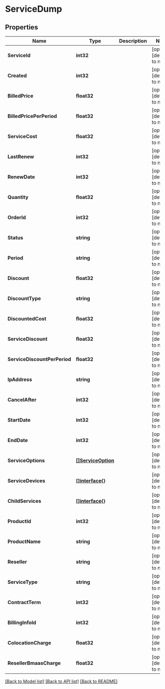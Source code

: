 # ServiceDump

## Properties
Name | Type | Description | Notes
------------ | ------------- | ------------- | -------------
**ServiceId** | **int32** |  | [optional] [default to null]
**Created** | **int32** |  | [optional] [default to null]
**BilledPrice** | **float32** |  | [optional] [default to null]
**BilledPricePerPeriod** | **float32** |  | [optional] [default to null]
**ServiceCost** | **float32** |  | [optional] [default to null]
**LastRenew** | **int32** |  | [optional] [default to null]
**RenewDate** | **int32** |  | [optional] [default to null]
**Quantity** | **float32** |  | [optional] [default to null]
**OrderId** | **int32** |  | [optional] [default to null]
**Status** | **string** |  | [optional] [default to null]
**Period** | **string** |  | [optional] [default to null]
**Discount** | **float32** |  | [optional] [default to null]
**DiscountType** | **string** |  | [optional] [default to null]
**DiscountedCost** | **float32** |  | [optional] [default to null]
**ServiceDiscount** | **float32** |  | [optional] [default to null]
**ServiceDiscountPerPeriod** | **float32** |  | [optional] [default to null]
**IpAddress** | **string** |  | [optional] [default to null]
**CancelAfter** | **int32** |  | [optional] [default to null]
**StartDate** | **int32** |  | [optional] [default to null]
**EndDate** | **int32** |  | [optional] [default to null]
**ServiceOptions** | [**[]ServiceOption**](ServiceOption.md) |  | [optional] [default to null]
**ServiceDevices** | [**[]interface{}**](interface{}.md) |  | [optional] [default to null]
**ChildServices** | [**[]interface{}**](interface{}.md) |  | [optional] [default to null]
**ProductId** | **int32** |  | [optional] [default to null]
**ProductName** | **string** |  | [optional] [default to null]
**Reseller** | **string** |  | [optional] [default to null]
**ServiceType** | **string** |  | [optional] [default to null]
**ContractTerm** | **int32** |  | [optional] [default to null]
**BillingInfoId** | **int32** |  | [optional] [default to null]
**ColocationCharge** | **float32** |  | [optional] [default to null]
**ResellerBmaasCharge** | **float32** |  | [optional] [default to null]

[[Back to Model list]](../README.md#documentation-for-models) [[Back to API list]](../README.md#documentation-for-api-endpoints) [[Back to README]](../README.md)



